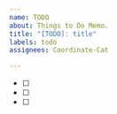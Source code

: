 ```yaml
---
name: TODO
about: Things to Do Memo.
title: "[TODO]: title"
labels: todo
assignees: Coordinate-Cat

---
```


- [ ]
- [ ]
- [ ]
